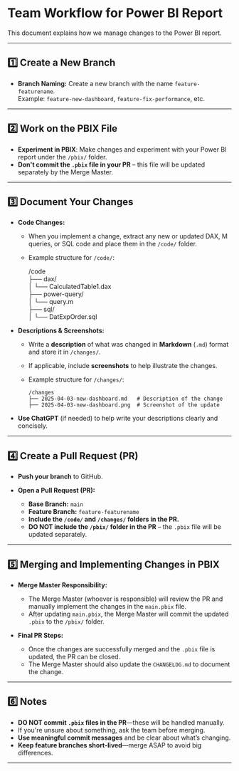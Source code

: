 # Team Workflow for Power BI Report  

This document explains how we manage changes to the Power BI report.  

---

## 1️⃣ Create a New Branch  
- **Branch Naming:** Create a new branch with the name `feature-featurename`.  
  Example: `feature-new-dashboard`, `feature-fix-performance`, etc.

---

## 2️⃣ Work on the PBIX File  
- **Experiment in PBIX**: Make changes and experiment with your Power BI report under the `/pbix/` folder.  
- **Don't commit the `.pbix` file in your PR** – this file will be updated separately by the Merge Master.

---

## 3️⃣ Document Your Changes  
- **Code Changes:**  
  - When you implement a change, extract any new or updated DAX, M queries, or SQL code and place them in the `/code/` folder.  
  - Example structure for `/code/`:
  
    /code  
├── dax/  
│   └── CalculatedTable1.dax     
├── power-query/  
│   └── query.m         
├── sql/  
│   └── DatExpOrder.sql 



- **Descriptions & Screenshots:**  
  - Write a **description** of what was changed in **Markdown** (`.md`) format and store it in `/changes/`.  
  - If applicable, include **screenshots** to help illustrate the changes.  
  - Example structure for `/changes/`:
  
    ```plaintext
    /changes
    ├── 2025-04-03-new-dashboard.md   # Description of the change
    ├── 2025-04-03-new-dashboard.png  # Screenshot of the update
    ```

- **Use ChatGPT** (if needed) to help write your descriptions clearly and concisely.  

---

## 4️⃣ Create a Pull Request (PR)  
- **Push your branch** to GitHub.  

- **Open a Pull Request (PR):**  
  - **Base Branch:** `main`  
  - **Feature Branch:** `feature-featurename`  
  - **Include the `/code/` and `/changes/` folders in the PR.**  
  - **DO NOT include the `/pbix/` folder in the PR** – the `.pbix` file will be updated separately.  

---

## 5️⃣ Merging and Implementing Changes in PBIX  
- **Merge Master Responsibility:**  
  - The Merge Master (whoever is responsible) will review the PR and manually implement the changes in the `main.pbix` file.  
  - After updating `main.pbix`, the Merge Master will commit the updated `.pbix` to the `/pbix/` folder.  

- **Final PR Steps:**  
  - Once the changes are successfully merged and the `.pbix` file is updated, the PR can be closed.  
  - The Merge Master should also update the `CHANGELOG.md` to document the change.

---

## 6️⃣ Notes  
- **DO NOT commit `.pbix` files in the PR**—these will be handled manually.  
- If you're unsure about something, ask the team before merging.  
- **Use meaningful commit messages** and be clear about what’s changing.  
- **Keep feature branches short-lived**—merge ASAP to avoid big differences.

---

